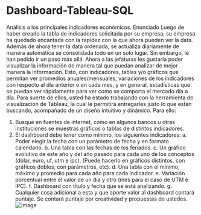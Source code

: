 # Dashboard-Tableau-SQL
Análisis a los principales indicadores económicos.
Enunciado
Luego de haber creado la tabla de indicadores solicitada por su empresa, su
empresa ha quedado encantada con la rapidez con la que ahora pueden ver la
data. Además de ahora tener la data ordenada, se actualiza diariamente de
manera automática se consolidada todo en un solo lugar.
Sin embargo, le han pedido ir un paso más allá. Ahora a las jefaturas les gustaría
poder visualizar la información de manera tal que puedan analizar de mejor
manera la información. Esto, con indicadores, tablas y/o gráficos que permitan ver
promedios anuales/mensuales, variaciones de los indicadores con respecto al día
anterior o en cada mes, y en general, estadísticas que se puedan ver rápidamente
para ver como se comporta el mercado día a día.
Para suerte de ellos, usted ha estado trabajando con la herramienta de
visualización de Tableau, la cual le permitirá entregarles justo lo que están
buscando, acompañado de un diseño intuitivo y dinámico.
Para ello:
1. Busque en fuentes de internet, como en algunos bancos u otras instituciones
se muestras gráficos o tablas de distintos indicadores.
2. El dashboard debe tener como mínimo, los siguientes indicadores:
a. Poder elegir la fecha con un parámetro de fecha y en formato
calendario.
b. Una tabla con las fechas de los feriados.
c. Un gráfico evolutivo de este año y del año pasado para cada uno de
los conceptos (dólar, euro, uf, utm e ipc). (Puede hacerlo en gráficos
distintos, con gráficos dobles, con parámetros, etc).
d. Una tabla con el mínimo, máximo y promedio para cada año para
cada indicador.
e. Variación porcentual entre el valor de un día y otro (mes para el caso
de UTM e IPC).
f. Dashboard con título y fecha que se está analizando.
g. Cualquier cosa adicional a esta y que aporte valor al dashboard
contará puntaje. Se contará puntaje por creatividad y propuestas
de ustedes.
![image](https://user-images.githubusercontent.com/116418371/197888535-db3157e2-57db-492f-81c8-f35bbf38d14f.png)
